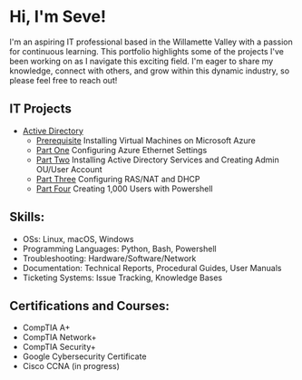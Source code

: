 # Hi, I'm Seve!

I'm an aspiring IT professional based in the Willamette Valley with a passion for continuous learning. This portfolio highlights some of the projects I've been working on as I navigate this exciting field. I'm eager to share my knowledge, connect with others, and grow within this dynamic industry, so please feel free to reach out!

## IT Projects

- [Active Directory](https://github.com/wallimans/Home-Lab/blob/main/Active-Directory/README.md)
  - [Prerequisite](https://github.com/wallimans/Home-Lab/tree/main/Virtual-Machines/Microsoft-Azure/Creating-Windows-Server-2019) Installing Virtual Machines on Microsoft Azure
  - [Part One](https://github.com/wallimans/Home-Lab/tree/main/Active-Directory/Part-One) Configuring Azure Ethernet Settings
  - [Part Two](https://github.com/wallimans/Home-Lab/tree/main/Active-Directory/Part-Two) Installing Active Directory Services and Creating Admin OU/User Account
  - [Part Three](https://github.com/wallimans/Home-Lab/tree/main/Active-Directory/Part-Three) Configuring RAS/NAT and DHCP
  - [Part Four](https://github.com/wallimans/Home-Lab/tree/main/Active-Directory/Part-Four) Creating 1,000 Users with Powershell

## Skills:

- OSs: Linux, macOS, Windows
- Programming Languages: Python, Bash, Powershell
- Troubleshooting: Hardware/Software/Network
- Documentation: Technical Reports, Procedural Guides, User Manuals
- Ticketing Systems: Issue Tracking, Knowledge Bases


## Certifications and Courses:

- CompTIA A+
- CompTIA Network+
- CompTIA Security+
- Google Cybersecurity Certificate
- Cisco CCNA (in progress)

